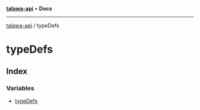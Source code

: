 [**talawa-api**](../README.md) • **Docs**

***

[talawa-api](../modules.md) / typeDefs

# typeDefs

## Index

### Variables

- [typeDefs](variables/typeDefs.md)
